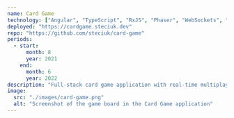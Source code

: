 ```yaml
---
name: Card Game
technology: ["Angular", "TypeScript", "RxJS", "Phaser", "WebSockets", "Node.js", "Express", "MongoDB", "JWT", "Sass"]
deployed: "https://cardgame.steciuk.dev"
repo: "https://github.com/steciuk/card-game"
periods:
  - start:
      month: 8
      year: 2021
    end:
      month: 6
      year: 2022
description: "Full-stack card game application with real-time multiplayer functionality and user authentication."
image:
  src: "./images/card-game.png"
  alt: "Screenshot of the game board in the Card Game application"
---
```

